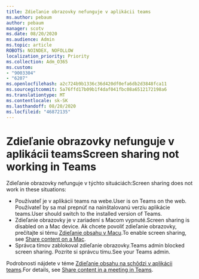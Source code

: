```yaml
---
title: Zdieľanie obrazovky nefunguje v aplikácii teams
ms.author: pebaum
author: pebaum
manager: scotv
ms.date: 08/20/2020
ms.audience: Admin
ms.topic: article
ROBOTS: NOINDEX, NOFOLLOW
localization_priority: Priority
ms.collection: Adm_O365
ms.custom:
- "9003304"
- "6207"
ms.openlocfilehash: a2c724b9b1336c36d420df0efa6db2d3848fca11
ms.sourcegitcommit: 5a76ffd17b09b1f4daf041fbc08a6512172198a6
ms.translationtype: MT
ms.contentlocale: sk-SK
ms.lasthandoff: 08/20/2020
ms.locfileid: "46872135"
---
```

# <a name="screen-sharing-not-working-in-teams"></a><span data-ttu-id="12886-102">Zdieľanie obrazovky nefunguje v aplikácii teams</span><span class="sxs-lookup"><span data-stu-id="12886-102">Screen sharing not working in Teams</span></span>

<span data-ttu-id="12886-103">Zdieľanie obrazovky nefunguje v týchto situáciách:</span><span class="sxs-lookup"><span data-stu-id="12886-103">Screen sharing does not work in these situations:</span></span>

- <span data-ttu-id="12886-104">Používateľ je v aplikácii teams na webe.</span><span class="sxs-lookup"><span data-stu-id="12886-104">User is on Teams on the web.</span></span> <span data-ttu-id="12886-105">Používateľ by sa mal prepnúť na nainštalovanú verziu aplikácie teams.</span><span class="sxs-lookup"><span data-stu-id="12886-105">User should switch to the installed version of Teams.</span></span>
- <span data-ttu-id="12886-106">Zdieľanie obrazovky je v zariadení s Macom vypnuté.</span><span class="sxs-lookup"><span data-stu-id="12886-106">Screen sharing is disabled on a Mac device.</span></span> <span data-ttu-id="12886-107">Ak chcete povoliť zdieľanie obrazovky, prečítajte si tému [Zdieľanie obsahu v Macu](https://support.microsoft.com/office/share-content-in-a-meeting-in-teams-fcc2bf59-aecd-4481-8f99-ce55dd836ce8#bkmk_sharecontentonmac).</span><span class="sxs-lookup"><span data-stu-id="12886-107">To enable screen sharing, see [Share content on a Mac](https://support.microsoft.com/office/share-content-in-a-meeting-in-teams-fcc2bf59-aecd-4481-8f99-ce55dd836ce8#bkmk_sharecontentonmac).</span></span>
- <span data-ttu-id="12886-108">Správca tímov zablokoval zdieľanie obrazovky.</span><span class="sxs-lookup"><span data-stu-id="12886-108">Teams admin blocked screen sharing.</span></span> <span data-ttu-id="12886-109">Pozrite si správcu tímu.</span><span class="sxs-lookup"><span data-stu-id="12886-109">See your Teams admin.</span></span>  
    
<span data-ttu-id="12886-110">Podrobnosti nájdete v téme [Zdieľanie obsahu na schôdzi v aplikácii teams](https://support.microsoft.com/office/share-content-in-a-meeting-in-teams-fcc2bf59-aecd-4481-8f99-ce55dd836ce8).</span><span class="sxs-lookup"><span data-stu-id="12886-110">For details, see [Share content in a meeting in Teams](https://support.microsoft.com/office/share-content-in-a-meeting-in-teams-fcc2bf59-aecd-4481-8f99-ce55dd836ce8).</span></span>